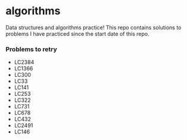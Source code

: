 # algorithms
Data structures and algorithms practice! This repo contains solutions to problems I have practiced since the start date of this repo.

### Problems to retry
- LC2384
- LC1366
- LC300
- LC33
- LC141
- LC253
- LC322
- LC731
- LC678
- LC432
- LC2491
- LC146
